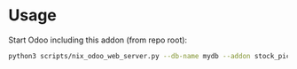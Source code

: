 # Usage

Start Odoo including this addon (from repo root):

```bash
python3 scripts/nix_odoo_web_server.py --db-name mydb --addon stock_picking_return_empty_package
```
